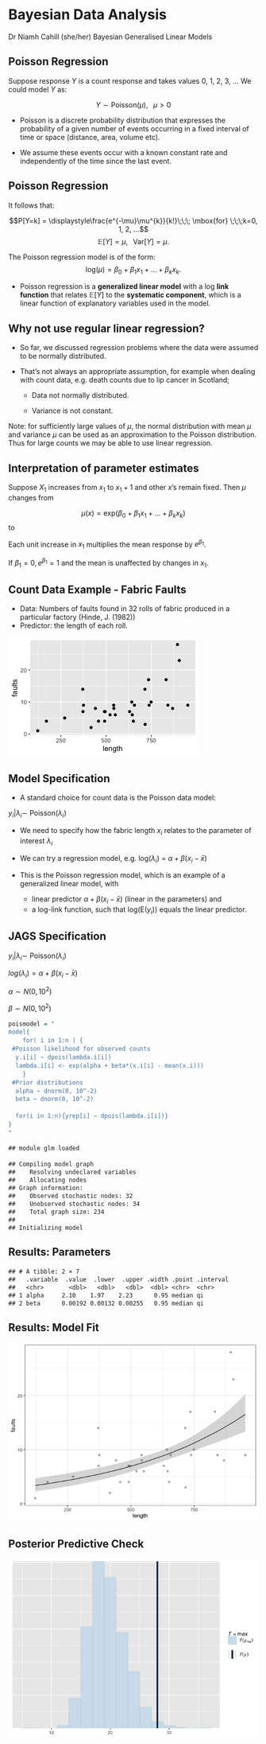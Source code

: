 Bayesian Data Analysis
================
Dr Niamh Cahill (she/her)
Bayesian Generalised Linear Models

## Poisson Regression

Suppose response $Y$ is a count response and takes values 0, 1, 2, 3, …
We could model $Y$ as:

$$Y \sim \mbox{Poisson}(\mu), \;\;\; \mu > 0$$

-   Poisson is a discrete probability distribution that expresses the
    probability of a given number of events occurring in a fixed
    interval of time or space (distance, area, volume etc).

-   We assume these events occur with a known constant rate and
    independently of the time since the last event.

## Poisson Regression

It follows that:

$$P[Y=k] = \displaystyle\frac{e^{-\mu}\mu^{k}}{k!}\;\;\; \mbox{for} \;\;\;k=0, 1, 2, ...$$
$$\mathbb{E}[Y] = \mu, \;\;\; \mbox{Var}[Y] = \mu.$$

The Poisson regression model is of the form:
$$\mbox{log}(\mu) = \beta_0 + \beta_1x_1 + ... + \beta_kx_k.$$

-   Poisson regression is a **generalized linear model** with a log
    **link function** that relates $\mathbb{E}[Y]$ to the **systematic
    component**, which is a linear function of explanatory variables
    used in the model.

## Why not use regular linear regression?

-   So far, we discussed regression problems where the data were assumed
    to be normally distributed.

-   That’s not always an appropriate assumption, for example when
    dealing with count data, e.g. death counts due to lip cancer in
    Scotland;

    -   Data not normally distributed.

    -   Variance is not constant.

Note: for sufficiently large values of $\mu$, the normal distribution
with mean $\mu$ and variance $\mu$ can be used as an approximation to
the Poisson distribution. Thus for large counts we may be able to use
linear regression.

## Interpretation of parameter estimates

Suppose $X_1$ increases from $x_1$ to $x_1+1$ and other $x$’s remain
fixed. Then $\mu$ changes from

$$\mu(x) = \mbox{exp}(\beta_0 + \beta_1 x_1 + ... + \beta_k x_k)$$ to

Each unit increase in $x_1$ multiplies the mean response by
$e^{\beta_1}$.

If $\beta_1 = 0, e^{\beta_1}=1$ and the mean is unaffected by changes in
$x_1$.

<!-- ## Poisson Regression: Introduction -->
<!-- \footnotesize -->
<!--   - So far, we discussed regression problems where the data were assumed to be normally distributed. -->
<!-- - That's not always an appropriate assumption, for example when dealing with -->
<!--     - count data, e.g. death counts due to lip cancer in Scotland; -->
<!-- - We will a discuss (hierarchical) poisson regression model to answer questions using these types of data.  -->
<!-- - Suppose that $y_1,y_2,\ldots,y_n$ are independent count observations. -->
<!-- - If $y_i\sim\mbox{Poisson}(\lambda)$ then -->
<!-- $${\mathbb P}\{y_i=y\}=\frac{\lambda^y \exp(-\lambda)}{y!}, \mbox{ where $\lambda>0$.}$$ -->
<!-- - Under this model,  -->
<!-- $${\mathbb E}(y)=\lambda \mbox{ and } {\mathbb V}\mbox{ar}(y)=\lambda.$$ -->
<!-- - So, the model cannot account for situations where $${\mathbb E}(y)\neq {\mathbb V}\mbox{ar}(y).$$ -->

## Count Data Example - Fabric Faults

-   Data: Numbers of faults found in 32 rolls of fabric produced in a
    particular factory (Hinde, J. (1982))  
-   Predictor: the length of each roll.

![](10_Bayes_GLMs_files/figure-gfm/unnamed-chunk-1-1.png)<!-- -->

## Model Specification

-   A standard choice for count data is the Poisson data model:

$y_i|\lambda_i \sim$ Poisson($\lambda_i$)

-   We need to specify how the fabric length $x_i$ relates to the
    parameter of interest $\lambda_i$

-   We can try a regression model, e.g. log($\lambda_i$) =
    $\alpha + \beta (x_i - \bar{x})$

-   This is the Poisson regression model, which is an example of a
    generalized linear model, with

    -   linear predictor $\alpha + \beta (x_i - \bar{x})$ (linear in the
        parameters) and
    -   a log-link function, such that log(E($y_i$)) equals the linear
        predictor.

## JAGS Specification

$y_i|\lambda_i \sim$ Poisson($\lambda_i$)

$log(\lambda_i) = \alpha + \beta (x_i - \bar{x})$

$\alpha \sim N(0, 10^2)$

$\beta \sim N (0,10^2)$

``` r
poismodel = "
model{
    for( i in 1:n ) {
 #Poisson likelihood for observed counts
  y.i[i] ~ dpois(lambda.i[i])
  lambda.i[i] <- exp(alpha + beta*(x.i[i] - mean(x.i)))
    }
 #Prior distributions
  alpha ~ dnorm(0, 10^-2)
  beta ~ dnorm(0, 10^-2)
  
  for(i in 1:n){yrep[i] ~ dpois(lambda.i[i])}
}
"
```

    ## module glm loaded

    ## Compiling model graph
    ##    Resolving undeclared variables
    ##    Allocating nodes
    ## Graph information:
    ##    Observed stochastic nodes: 32
    ##    Unobserved stochastic nodes: 34
    ##    Total graph size: 234
    ## 
    ## Initializing model

## Results: Parameters

    ## # A tibble: 2 × 7
    ##   .variable  .value  .lower  .upper .width .point .interval
    ##   <chr>       <dbl>   <dbl>   <dbl>  <dbl> <chr>  <chr>    
    ## 1 alpha     2.10    1.97    2.23      0.95 median qi       
    ## 2 beta      0.00192 0.00132 0.00255   0.95 median qi

## Results: Model Fit

![](10_Bayes_GLMs_files/figure-gfm/unnamed-chunk-6-1.png)<!-- -->

## Posterior Predictive Check

![](10_Bayes_GLMs_files/figure-gfm/unnamed-chunk-7-1.png)<!-- -->
